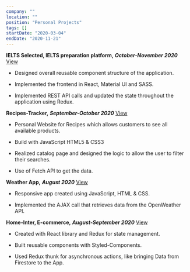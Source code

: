 ```yaml
---
company: ""
location: ""
position: "Personal Projects"
tags: []
startDate: "2020-03-04"
endDate: "2020-11-21"
---
```


**IELTS Selected, IELTS preparation platform,** ***October-November 2020***
[View](/projects/weather-app "IELTS Sappler")

* Designed overall reusable component structure of the application. </p>

* Implemented the frontend in React, Material UI and SASS.</p>

* Implemented REST API calls and updated the state throughout the application using Redux.</p>

**Recipes-Tracker,** ***September-October 2020***
[View](/projects/recipes-tracker "Recipes Tracker")

* Personal Website for Recipes which allows customers to see all available products.</p>

* Build with JavaScript HTML5 & CSS3</p>

* Realized catalog page and designed the logic to allow the user to filter their searches.</p>

* Use of Fetch API to get the data.</p>

**Weather App,** ***August 2020***
[View](/projects/weather-app "Weather App")

* Responsive app created using JavaScript, HTML & CSS.</p>

* Implemented the AJAX call that retrieves data from the OpenWeather API.</p>

**Home-Inter, E-commerce,**  ***August-September 2020***
[View](/projects/home-inter "Home Inter, E-commerce")
* Created with React library and Redux for state management.</p>

* Built reusable components with Styled-Components.</p>

* Used Redux thunk for asynchronous actions, like bringing Data from Firestore to the App.</p>


